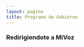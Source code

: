 ```yaml
---
layout: pagina
title: Programa de Gobierno
---
```


### Redirigiendote a MiVoz

<script>window.location.href="https://digo.mivoz.uy/c/programa"</script>